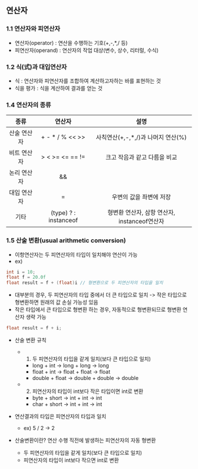 ## 연산자
### 1.1 연산자와 피연산자
- 연산자(operator) : 연산을 수행하는 기호(+,-,*,/ 등)
- 피연산자(operand) : 연산자의 작업 대상(변수, 상수, 리터럴, 수식)

### 1.2 식(式)과 대입연산자
- 식 : 연산자와 피연산자를 조합하여 계산하고자하는 바를 표현하는 것
- 식을 평가 : 식을 계산하여 결과를 얻는 것

### 1.4 연산자의 종류
|종류|연산자|설명|
|:---:|:---:|:---:|
|산술 연산자|+ - * / % << >> | 사칙연산(+,-,*,/)과 나머지 연산(%)|
|비트 연산자|> < >= <= == !=|크고 작음과 같고 다름을 비교|
|논리 연산자| && || ! & | ^ ~ | '그리고(and)'와 '또는(or)'으로 조건을 연결|
|대입 연산자| = | 우변의 값을 좌변에 저장|
|기타| (type) ? : instanceof | 형변환 연산자, 삼항 연산자, instanceof연산자|

### 1.5 산술 변환(usual arithmetic conversion)
- 이항연산자는 두 피연산자의 타입이 일치해야 연산이 가능
- ex) 
```java
int i = 10;
float f = 20.0f
float result = f + (float)i // 형변환으로 두 피연산자의 타입을 일치
```
- 대부분의 경우, 두 피연산자의 타입 중에서 더 큰 타입으로 일치 -> 작은 타입으로 형변환하면 원래의 값 손실 가능성 있음
- 작은 타입에서 큰 타입으로 형변환 하는 경우, 자동적으로 형변환되므로 형변환 연산자 생략 가능
```java
float result = f + i;
```

- 산술 변환 규칙
  - 1. 두 피연산자의 타입을 같게 일치(보다 큰 타입으로 일치)
    - long + int -> long + long -> long
    - float + int -> float + float -> float
    - double + float -> double + double -> double
  - 2. 피연산자의 타입이 int보다 작은 타입이면 int로 변환
    - byte + short -> int + int -> int
    - char + short -> int + int -> int
- 연산결과의 타입은 피연산자의 타입과 일치
  - ex) 5 / 2 -> 2

- 산술변환이란? 연산 수행 직전에 발생하는 피연산자의 자동 형변환
  - 두 피연산자의 타입을 같게 일치(보다 큰 타입으로 일치)
  - 피연산자의 타입이 int보다 작으면 int로 변환

